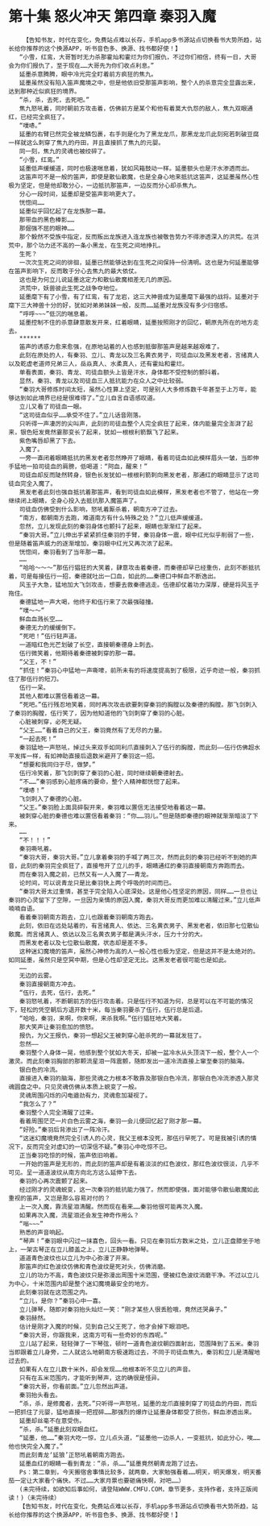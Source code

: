 # 第十集 怒火冲天 第四章 秦羽入魔
        【告知书友，时代在变化，免费站点难以长存，手机app多书源站点切换看书大势所趋，站长给你推荐的这个换源APP，听书音色多、换源、找书都好使！】
       “小雪，红鸾，大哥暂时无力杀那霍灿和霍烂为你们报仇，不过你们相信，终有一日，大哥会为你们报仇了，至于现在……大哥先为你们收点利息。”
       延墨杀意腾腾，眼中冷光完全盯着前方疯狂的焦九。
       延墨虽然没有陷入笛声魔境之中，但是他依旧受那笛声影响，整个人的杀意完全显露出来，达到那种近似疯狂的境界。
       “杀，杀，去死，去死吧。”
       焦九怒吼着，同时朝前方攻击着，仿佛前方是某个和他有着莫大仇怨的敌人，焦九双眼通红，已经完全疯狂了。
       “噗哧。”
       延墨的右臂已然完全被龙鳞包裹，右手则是化为了黑龙龙爪，那黑龙龙爪此刻宛若刺破豆腐一样就这么刺穿了焦九的丹田，并且直接抓了焦九的元婴。
       同一刻，焦九的灵魂也被绞碎了。
       “小雪，红鸾。”
       延墨低声缓缓道，同时也极速喘息着，犹如风箱鼓动一样。延墨额头也是汗水渗透而出。
       这笛声可不是一般的笛声，即使是散仙散魔，也是全身心地来抵抗这笛声，这延墨虽然心性极为坚定，但是他却敢分心，一边抵抗那笛声，一边反而分心却杀焦九。
       分心一段时间，延墨却是受笛声影响更大了。
       恍惚间……
       延墨似乎回忆起了在龙族那一幕。
       那带血的黑色棒影……
       那倔强不屈的眼神……
       那个毅然不受族中指定，反而叛出龙族进入连龙族也被敬告势力不得渗透深入的洪荒。在洪荒中，那个功力还不高的一条小黑龙，在生死之间地挣扎。
       生死？
       一次次生死之间的徘徊，延墨已然能够达到在生死之间保持一份清明。这也是为何延墨能够在笛声影响下，反而敢于分心去焦九的最大依仗。
       这也是为何立儿说延墨这定力和散仙散魔相差无几的原因。
       洪荒中，妖兽彼此生死之战争夺地位。
       延墨麾下有了小雪，有了红鸾，有了龙岩，这三大神兽成为延墨麾下最强的战将。延墨对于麾下三大神兽十分的好，犹如对弟弟妹妹一般，反而……延墨对龙族没有多少归宿感。
       “呼呼~~~”低沉的喘息着。
       延墨控制不住的杀意肆意散发开来，红着眼睛，延墨按照刚才的回忆，朝原先所在的地方走去。
       ******
       笛声的诱惑力愈来愈强，在原地站着的人也感到抵御那笛声是越来越艰难了。
       此刻在原处的人，有秦羽、立儿、青龙以及三名黄衣男子，司徒血以及黑发老者，言绪真人以及乾虚老道师兄弟三人，岳焱真人、水柔真人，还有霍灿和霍烂。
       单看表面，秦羽、青龙、司徒血额头上皆是汗水，身体都不受控制的颤抖着。
       显然，秦羽、青龙以及司徒血三人抵抗能力在众人之中比较弱。
       “秦羽大哥修炼时间太短，虽然心性算上坚定，可是别人大多修炼数千年甚至于上万年，能够达到如此境界已经是很难得了。”立儿自言自语感叹道。
       立儿又看了司徒血一眼。
       “这司徒血似乎……承受不住了。”立儿话音刚落。
       只听得一声凄厉的尖叫声，此刻的司徒血整个人完全疯狂了起来，体内能量完全澎湃了起来，银色短发竟然霎那变长了起来，犹如一根根利箭飘飞了起来。
       紫色嘴唇却黑了下去。
       入魔了。
       一旁一直闭着眼睛抵抗的黑发老者忽然睁开了眼睛，看着司徒血如此模样眉头一皱，当即伸手猛地一拍司徒血的肩膀，低喝道：“阿血，醒来！”
       司徒血却反而陡然转身，银色长发犹如一根根利箭刺向黑发老者，那通红的眼睛显示了这司徒血完全入魔了。
       黑发老者此刻也强自抵抗着那笛声，看到司徒血如此模样，黑发老者也不管了，他站在一旁继续闭上眼睛，全身心投入去抵抗那入魔笛声了。
       司徒血仿佛受到什么影响，怒吼着厮杀着，朝南方冲了过去。
       “南方，都朝南方去跑，难道南方有什么特殊之处？”立儿低声缓缓道。
       忽然，立儿发现此刻的秦羽身体也颤抖了起来，眼睛也渐渐红了起来。
       “秦羽大哥。”立儿伸出手紧紧抓住秦羽的手臂，秦羽身体一震，眼中红光似乎削弱了一些，但是随着笛声威力的逐渐增加，秦羽眼中红光又再次浓了起来。
       恍惚间，秦羽看到了当年那一幕。
       ……
       “哈哈～～～”那伍行猖狂的大笑着，肆意攻击着秦德，而秦德却早已经重伤，此刻不断抵抗着，可是每接伍行一招，秦德就吐出一口血，如此的……秦德口中鲜血不断逸出。
       风玉子大急，猛地加大飞剑攻击，想要去救秦德逃走。伍德却仗着功力深厚，硬是将风玉子拖住。
       秦德猛地一声大喝，他终于和伍行来了次最强碰撞。
       “噗～～”
       鲜血血溅长空……
       秦德无力的缓缓倒下。
       “死吧！”伍行轻声道。
       一道暗红色光芒划破了长空，直接朝秦德身上刺去。
       伍行微笑着，他期待着秦德被刺穿的那一幕。
       “父王，不！”
       “抓住！”秦羽心中猛地一声嘶嚎，前所未有的将速度提高到了极限，近乎奇迹一般，秦羽抓住了那伍行的短刀。
       伍行一呆。
       其他人都难以置信看着这一幕。
       “死吧。”伍行残忍地笑着，同时再次攻击欲要刺穿秦羽的胸膛以及秦德的胸膛。那飞剑刺入了秦羽的胸膛，伍行笑了，因为他知道他的飞剑刺穿了秦羽的心脏。
       心脏被刺穿，必死无疑。
       “父王……”看着自己的父王，秦羽竟然有了无尽的力量。
       “一起去死！”
       秦羽猛地一声怒吼，掉过头来双手如同利爪直接刺入了伍行的胸膛，而此刻——伍行仿佛超水平发挥一样，有如神助直接后退数米避开了秦羽这一招。
       “想要和我同归于尽，做梦。”
       伍行冷笑着，那飞剑刺穿了秦羽的心脏，同时继续朝秦德射去。
       “不……”秦羽感到心脏疼痛的要命，整个人精神都恍惚了起来。
       “噗哧！”
       飞剑刺入了秦德的心脏。
       “父王。”秦羽脸上面具碎裂开来，秦羽难以置信无法接受地看着这一幕。
       被刺穿心脏的秦德也难以置信看着秦羽：“你……羽儿。”但是随即秦德的眼神就渐渐暗淡了下来。
       ……
       “不！！！”
       秦羽嘶吼着。
       “秦羽大哥，秦羽大哥。”立儿拿着秦羽的手喊了两三次，然而此刻的秦羽已经听不到她的声音，此刻的秦羽完全疯狂了，直接甩开了立儿的手，眼睛通红的秦羽直接朝南方奔跑而去。
       而在秦羽入魔之前，已然又有一人入魔了——青龙。
       论时间，可以说青龙只是比秦羽快上两个呼吸的时间而已。
       “秦羽大哥太过重情，甚至于完全陷入心底深处。这是他心性坚定的原因，同样……一旦也让秦羽的心灵留下了空隙，一旦因为亲情的原因入魔，秦羽大哥反而更加难以清醒过来。”立儿低声喃喃自语。
       看着秦羽朝南方跑去，立儿也跟着秦羽朝南方跑去。
       此刻，依旧在远处站着的，有言绪真人、依达、三名黄衣男子、黑发老者，依旧那七位散仙散魔。而言绪真人、依达以及三名黄衣男子都是满头汗水，压力十分的大。
       而黑发老者以及七位散仙散魔，状态却是差不多。
       这种迷幻魔境的笛声，虽然心神修为高的人一般心性也极为坚定，但是这并不是太绝对的。如同延墨，虽然只是空冥中期，但是心性却坚定无比。这黑发老者很可能也是如此。
       ……
       无边的云雾。
       秦羽直接朝南方冲去。
       “伍行，去死，伍行，去死。”
       秦羽怒吼着，不断朝前方的伍行攻击着。只是伍行不知道为何，总是可以在不可能的情况下，轻松的凭空朝后方退开数十米，每当秦羽要杀了伍行，伍行总是后退。
       “哈哈，秦羽，来啊，你来啊，来杀我啊。”伍行猖狂地大笑着。
       那大笑声让秦羽愈加的愤怒。
       报仇，为父王报仇，秦羽一想起父王被刺穿心脏杀死的一幕就发狂了。
       忽然——
       秦羽整个人身体一晃，他感到整个犹如大冬天，却被一盆冷水从头顶浇下一般，整个人一个激灵。而此刻秦羽胸部的那颗流星泪一阵震颤，随即发出一道冷流直接上窜至秦羽的脑海。
       银白色的冷流。
       直接进入秦羽的脑海，那些灵魂之力根本不敢靠及那银白色冷流，那银白色冷流渗透入那灵魂圆盘之中。只见灵魂仿佛从本质上蜕变了一般。
       灵魂周围闪烁的闪电遒劲有力，灵魂愈加凝视了。
       “我怎么了？”
       秦羽整个人完全清醒了过来。
       看着周围茫茫一片白色云雾之海，秦羽一会儿便回忆起了刚才那一幕。
       “好险。”秦羽后背渗出了一阵冷汗。
       “这迷幻魔境竟然完全引诱人的心灵，我父王根本没死，那伍行早死了。可是我被引诱的情况下，反而完全对虚幻的一切深信不疑。”秦羽心中吃惊不已。
       正当秦羽吃惊的时候，笛声依旧响着。
       一开始的笛声是无形的，而此刻的笛声却是有着淡淡的红色波纹，那红色波纹很淡，几乎不可见。呈一道道波纹从南方向北方这么延伸下去。
       秦羽的心再次震颤了起来。
       经过刚才的灵魂蜕变，这一次秦羽的抵抗能力强了。然而即使强，面对能够令散仙散魔如此重视的笛声，又岂是那么容易对付的？
       上一次入魔，靠流星泪清醒。然而现在看来……秦羽他很可能再次入魔。
       如果再次入魔，流星泪还会发生神奇作用么？
       “嗡~~~”
       熟悉的声音响起。
       “琴声！”秦羽眼中闪过一抹喜色，回头一看。只见在秦羽后方数米之处，立儿正盘膝坐于地上，一架古琴正在立儿膝盖之上，立儿正静静地弹琴。
       道道青色波纹也以立儿为中心弥漫了开来。
       那笛声的红色波纹仿佛和青色波纹是死对头，仿佛消磨。
       立儿的功力不高，青色波纹只是弥漫出周围十米范围，便被红色波纹消磨干净。不过以立儿为中心，十米范围内却是整个迷幻魔境最安全的地方。
       此刻秦羽就在这范围之内。
       “立儿，是你？”秦羽心中一喜。
       立儿弹琴，随即对秦羽抬头灿烂一笑：“刚才某些人很丢脸哦，竟然还哭鼻子。”
       秦羽赫然。
       估计是刚才入魔的时候，见到自己父王死了，他才会掉下眼泪吧。
       “秦羽大哥，你跟我来，这南方可有一些奇妙的东西呢。”
       立儿站了起来，轻轻弹了一下琴弦，顿时一道青色波纹朝四面射出，范围降到了五米。秦羽当即跟着立儿身旁，二人就这么地朝南方极速跑过去，不同于司徒血焦九，秦羽和立儿是清醒地过去的。
       如果有人在立儿数十米外，却会发现……他根本听不见立儿的声音。
       只有在五米范围内，才能听到琴声，这的确很是怪异。
       “秦羽大哥，你看前面。”立儿忽然出声道。
       秦羽抬头看去。
       “杀，杀，是修魔者，去死。”只听得一声怒吼，延墨的龙爪直接刺穿了司徒血的丹田，而后一把抓住了元婴，猛地直接一把捏碎……那强烈的爆炸让延墨身体都受了损伤，鲜血渗透出来。
       延墨却丝毫不在意受伤。
       “杀，杀。”延墨此刻双眼血红。
       “延墨，他……”秦羽大吃一惊，立儿点头道，“延墨他一边杀人，一变抵抗，如此分心，唉……他也快完全入魔了。”
       而此刻青龙‘延狼’正怒吼着朝南方跑去。
       延墨血红的眼睛一看到青龙：“杀，杀……”延墨竟然朝青龙跑了过去。
       Ps：第二章到，今天搬宿舍事情比较多，就两章，大家勉强看着……明天，明天爆发，明天番茄一定让大家看个痛快。不过……大家月票也要砸痛快啊，对吧……）
       (未完待续，如欲知后事如何，请登陆WWW.CMFU.COM，章节更多，支持作者，支持正版阅读！)（未完待续）
       【告知书友，时代在变化，免费站点难以长存，手机app多书源站点切换看书大势所趋，站长给你推荐的这个换源APP，听书音色多、换源、找书都好使！】